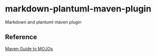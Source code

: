 # markdown-plantuml-maven-plugin
Markdown and plantuml maven plugin

## Reference

[Maven Guide to MOJOs](https://maven.apache.org/guides/plugin/guide-java-plugin-development.html)
